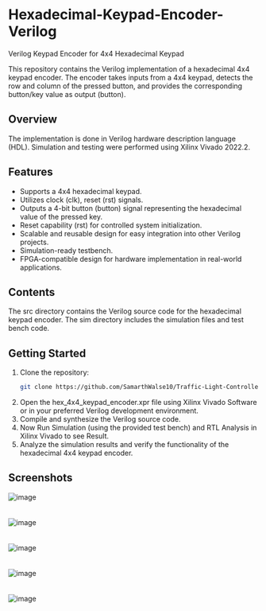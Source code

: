 # Hexadecimal-Keypad-Encoder-Verilog
Verilog Keypad Encoder for 4x4 Hexadecimal Keypad

This repository contains the Verilog implementation of a hexadecimal 4x4 keypad encoder. 
The encoder takes inputs from a 4x4 keypad, detects the row and column of the pressed button, and provides the corresponding button/key value as output (button).
## Overview
The implementation is done in Verilog hardware description language (HDL). 
Simulation and testing were performed using Xilinx Vivado 2022.2.
## Features
- Supports a 4x4 hexadecimal keypad.
- Utilizes clock (clk), reset (rst) signals.
- Outputs a 4-bit button (button) signal representing the hexadecimal value of the pressed key.
- Reset capability (rst) for controlled system initialization.
- Scalable and reusable design for easy integration into other Verilog projects.
- Simulation-ready testbench.
- FPGA-compatible design for hardware implementation in real-world applications.
## Contents
The src directory contains the Verilog source code for the hexadecimal keypad encoder. The sim directory includes the simulation files and test bench code.
## Getting Started
1. Clone the repository:
   ```bash
   git clone https://github.com/SamarthWalse10/Traffic-Light-Controller-Verilog.git
2. Open the hex_4x4_keypad_encoder.xpr file using Xilinx Vivado Software or in your preferred Verilog development environment.
3. Compile and synthesize the Verilog source code.
4. Now Run Simulation (using the provided test bench) and RTL Analysis in Xilinx Vivado to see Result.
5. Analyze the simulation results and verify the functionality of the hexadecimal 4x4 keypad encoder.
## Screenshots
![image](https://github.com/SamarthWalse10/Hexadecimal-Keypad-Encoder-Verilog/assets/125689593/9b5d9021-1fc9-42a0-8e3d-fe42a19229bd)
<br/><br/><br/>
![image](https://github.com/SamarthWalse10/Hexadecimal-Keypad-Encoder-Verilog/assets/125689593/61765b1e-a481-4390-a5e9-8e64b85f460c)
<br/><br/><br/>
![image](https://github.com/SamarthWalse10/Hexadecimal-Keypad-Encoder-Verilog/assets/125689593/e3d4afff-e42a-4c03-b964-7e78a65200df)
<br/><br/><br/>
![image](https://github.com/SamarthWalse10/Hexadecimal-Keypad-Encoder-Verilog/assets/125689593/ca69b196-db30-4bd6-8d4d-3588915e3236)
<br/><br/><br/>
![image](https://github.com/SamarthWalse10/Hexadecimal-Keypad-Encoder-Verilog/assets/125689593/8a563b99-8f8d-4c21-99d8-664f7e3c939d)
